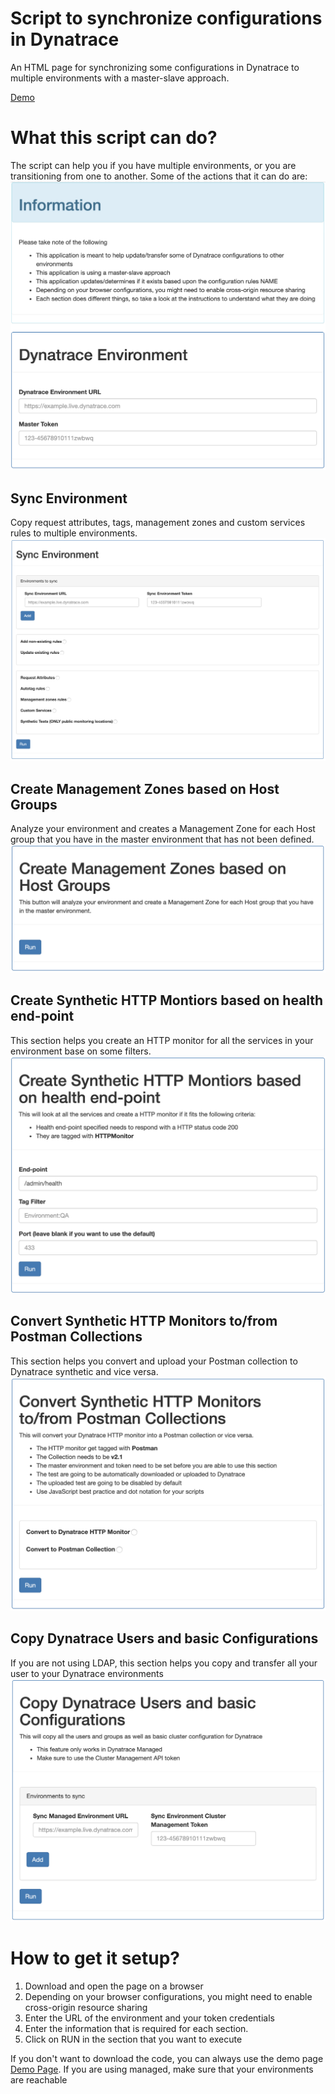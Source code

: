 # Script to synchronize configurations in Dynatrace

An HTML page for synchronizing some configurations in Dynatrace to multiple environments with a master-slave approach. 

[Demo](https://alonsodecosio.github.io/dynatrace-sync-environments/)

# What this script can do?
The script can help you if you have multiple environments, or you are transitioning from one to another. Some of the actions that it can do are:
![](https://github.com/AlonsoDeCosio/dynatrace-sync-environments/blob/master/img/General_info.png)

## Sync Environment
Copy request attributes, tags, management zones and custom services rules to multiple environments.
![](https://github.com/AlonsoDeCosio/dynatrace-sync-environments/blob/master/img/Sync_env.png)

## Create Management Zones based on Host Groups
Analyze your environment and creates a Management Zone for each Host group that you have in the master environment that has not been defined.
![](https://github.com/AlonsoDeCosio/dynatrace-sync-environments/blob/master/img/Create_MZ.png)

## Create Synthetic HTTP Montiors based on health end-point
This section helps you create an HTTP monitor for all the services in your environment base on some filters.
![](https://github.com/AlonsoDeCosio/dynatrace-sync-environments/blob/master/img/Create_Synthetic.png)

## Convert Synthetic HTTP Monitors to/from Postman Collections
This section helps you convert and upload your Postman collection to Dynatrace synthetic and vice versa.
![](https://github.com/AlonsoDeCosio/dynatrace-sync-environments/blob/master/img/Convert_synthetic.png)

## Copy Dynatrace Users and basic Configurations
If you are not using LDAP, this section helps you copy and transfer all your user to your Dynatrace environments
![](https://github.com/AlonsoDeCosio/dynatrace-sync-environments/blob/master/img/Copy_users.png)


# How to get it setup?

1.	Download and open the page on a browser
2.	Depending on your browser configurations, you might need to enable cross-origin resource sharing
3.	Enter the URL of the environment and your token credentials
4.  Enter the information that is required for each section.
5.  Click on RUN in the section that you want to execute

If you don't want to download the code, you can always use the demo page [Demo Page](https://alonsodecosio.github.io/dynatrace-sync-environments/). If you are using managed, make sure that your environments are reachable

